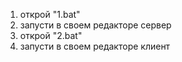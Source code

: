 1. открой "1.bat"
2. запусти в своем редакторе сервер
3. открой "2.bat"
4. запусти в своем редакторе клиент
